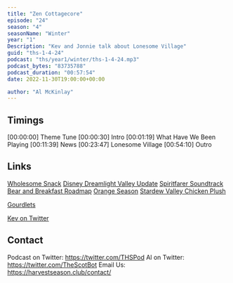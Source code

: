```yaml
---
title: "Zen Cottagecore"
episode: "24"
season: "4"
seasonName: "Winter"
year: "1"
Description: "Kev and Jonnie talk about Lonesome Village"
guid: "ths-1-4-24"
podcast: "ths/year1/winter/ths-1-4-24.mp3"
podcast_bytes: "83735788"
podcast_duration: "00:57:54"
date: 2022-11-30T19:00:00+00:00

author: "Al McKinlay"
---
```


## Timings

[00:00:00] Theme Tune
[00:00:30] Intro
[00:01:19] What Have We Been Playing
[00:11:39] News
[00:23:47] Lonesome Village
[00:54:10] Outro

## Links

[Wholesome Snack](https://twitter.com/_wholesomegames/status/1595793396148629506)
[Disney Dreamlight Valley Update](https://twitter.com/DisneyDLV/status/1595824567104065536)
[Spiritfarer Soundtrack](https://twitter.com/MaxLLMusic/status/1592904791784820737)
[Bear and Breakfast Roadmap](https://twitter.com/BearBreakfast/status/1595481589672296474)
[Orange Season](https://twitter.com/SOEDESCO/status/1593223936275533826)
[Stardew Valley Chicken Plush](https://twitter.com/TeamSanshee/status/1596176747636350977)

[Gourdlets](https://store.steampowered.com/app/2013730/Gourdlets/)

[Kev on Twitter](https://twitter.com/koopaprez)

## Contact

Podcast on Twitter: https://twitter.com/THSPod
Al on Twitter: https://twitter.com/TheScotBot
Email Us: https://harvestseason.club/contact/
